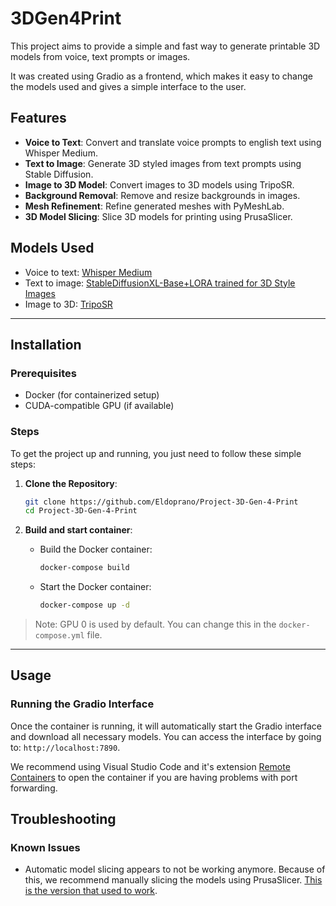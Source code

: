 # 3DGen4Print
This project aims to provide a simple and fast way to generate printable 3D models from voice, text prompts or images.

It was created using Gradio as a frontend, which makes it easy to change the models used and gives a simple interface to the user.

## Features

- **Voice to Text**: Convert and translate voice prompts to english text using Whisper Medium.
- **Text to Image**: Generate 3D styled images from text prompts using Stable Diffusion.
- **Image to 3D Model**: Convert images to 3D models using TripoSR.
- **Background Removal**: Remove and resize backgrounds in images.
- **Mesh Refinement**: Refine generated meshes with PyMeshLab.
- **3D Model Slicing**: Slice 3D models for printing using PrusaSlicer.

## Models Used
- Voice to text: [Whisper Medium](https://huggingface.co/openai/whisper-medium)
- Text to image: [StableDiffusionXL-Base+LORA trained for 3D Style Images](https://huggingface.co/artificialguybr/3DRedmond-V1)
- Image to 3D: [TripoSR](https://github.com/VAST-AI-Research/TripoSR)

---

## Installation

### Prerequisites

- Docker (for containerized setup)
- CUDA-compatible GPU (if available)

### Steps
To get the project up and running, you just need to follow these simple steps:

1. **Clone the Repository**:
    ```bash
    git clone https://github.com/Eldoprano/Project-3D-Gen-4-Print
    cd Project-3D-Gen-4-Print
    ```

2. **Build and start container**:

    - Build the Docker container:
        ```bash
        docker-compose build
        ```
    - Start the Docker container:
        ```bash
        docker-compose up -d
        ```
> Note: GPU 0 is used by default. You can change this in the `docker-compose.yml` file.
---

## Usage

### Running the Gradio Interface
Once the container is running, it will automatically start the Gradio interface and download all necessary models. You can access the interface by going to: `http://localhost:7890`.

We recommend using Visual Studio Code and it's extension [Remote Containers](https://marketplace.visualstudio.com/items?itemName=ms-vscode-remote.remote-containers) to open the container if you are having problems with port forwarding.

## Troubleshooting

### Known Issues
- Automatic model slicing appears to not be working anymore. Because of this, we recommend manually slicing the models using PrusaSlicer. [This is the version that used to work](https://github.com/prusa3d/PrusaSlicer/releases/download/version_2.7.4/PrusaSlicer-2.7.4+linux-x64-GTK2-202404050940.tar.bz2).